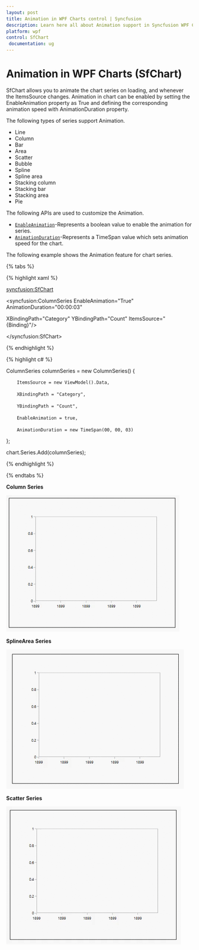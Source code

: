 ```yaml
---
layout: post
title: Animation in WPF Charts control | Syncfusion
description: Learn here all about Animation support in Syncfusion WPF Charts (SfChart) control, its elements and more details.
platform: wpf
control: SfChart
 documentation: ug
---
```


# Animation in WPF Charts (SfChart)

SfChart allows you to animate the chart series on loading, and whenever the ItemsSource changes. Animation in chart can be enabled by setting the EnableAnimation property as True and defining the corresponding animation speed with AnimationDuration property.

The following types of series support Animation.

* Line
* Column
* Bar
* Area
* Scatter
* Bubble
* Spline
* Spline area
* Stacking column
* Stacking bar
* Stacking area
* Pie

The following APIs are used to customize the Animation.


* [`EnableAnimation`](https://help.syncfusion.com/cr/wpf/Syncfusion.UI.Xaml.Charts.ChartSeriesBase.html#Syncfusion_UI_Xaml_Charts_ChartSeriesBase_EnableAnimation)-Represents a boolean value to enable the animation for series.
* [`AnimationDuration`](https://help.syncfusion.com/cr/wpf/Syncfusion.UI.Xaml.Charts.ChartSeriesBase.html#Syncfusion_UI_Xaml_Charts_ChartSeriesBase_AnimationDuration)-Represents a TimeSpan value which sets animation speed for the chart.


The following example shows the Animation feature for chart series.

{% tabs %}

{% highlight xaml %}

<syncfusion:SfChart>

<syncfusion:ColumnSeries EnableAnimation="True" AnimationDuration="00:00:03" 

XBindingPath="Category" YBindingPath="Count" ItemsSource="{Binding}"/>

</syncfusion:SfChart>

{% endhighlight %}

{% highlight c# %}

ColumnSeries columnSeries = new ColumnSeries()
{

        ItemsSource = new ViewModel().Data,

        XBindingPath = "Category",

        YBindingPath = "Count",

        EnableAnimation = true,

        AnimationDuration = new TimeSpan(00, 00, 03)

};

chart.Series.Add(columnSeries);

{% endhighlight %}

{% endtabs %}

**Column** **Series**

![Animation support in WPF SfChart](Animation_images/column.gif)

**SplineArea** **Series**

![Animation support in WPF SfChart](Animation_images/spline.gif)

**Scatter** **Series**

![Animation support in WPF SfChart](Animation_images/scatter.gif)
